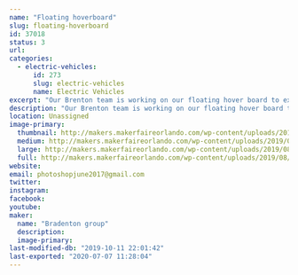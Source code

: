 ```yaml
---
name: "Floating hoverboard"
slug: floating-hoverboard
id: 37018
status: 3
url: 
categories:
  - electric-vehicles:
      id: 273
      slug: electric-vehicles
      name: Electric Vehicles
excerpt: "Our Brenton team is working on our floating hover board to experiment science, computer science and technology."
description: "Our Brenton team is working on our floating hover board to experiment science, computer science and technology."
location: Unassigned
image-primary:
  thumbnail: http://makers.makerfaireorlando.com/wp-content/uploads/2019/08/back-to-the-future-150x150.jpg
  medium: http://makers.makerfaireorlando.com/wp-content/uploads/2019/08/back-to-the-future-300x222.jpg
  large: http://makers.makerfaireorlando.com/wp-content/uploads/2019/08/back-to-the-future.jpg
  full: http://makers.makerfaireorlando.com/wp-content/uploads/2019/08/back-to-the-future.jpg
website: 
email: photoshopjune2017@gmail.com
twitter: 
instagram: 
facebook: 
youtube: 
maker:
  name: "Bradenton group"
  description:
  image-primary: 
last-modified-db: "2019-10-11 22:01:42"
last-exported: "2020-07-07 11:28:04"
---
```

